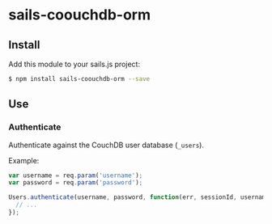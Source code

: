 # sails-coouchdb-orm

## Install

Add this module to your sails.js project:

```bash
$ npm install sails-coouchdb-orm --save
```

## Use

### Authenticate

Authenticate against the CouchDB user database (`_users`).

Example:

```javascript
var username = req.param('username');
var password = req.param('password');

Users.authenticate(username, password, function(err, sessionId, username, roles) {
  // ...
});